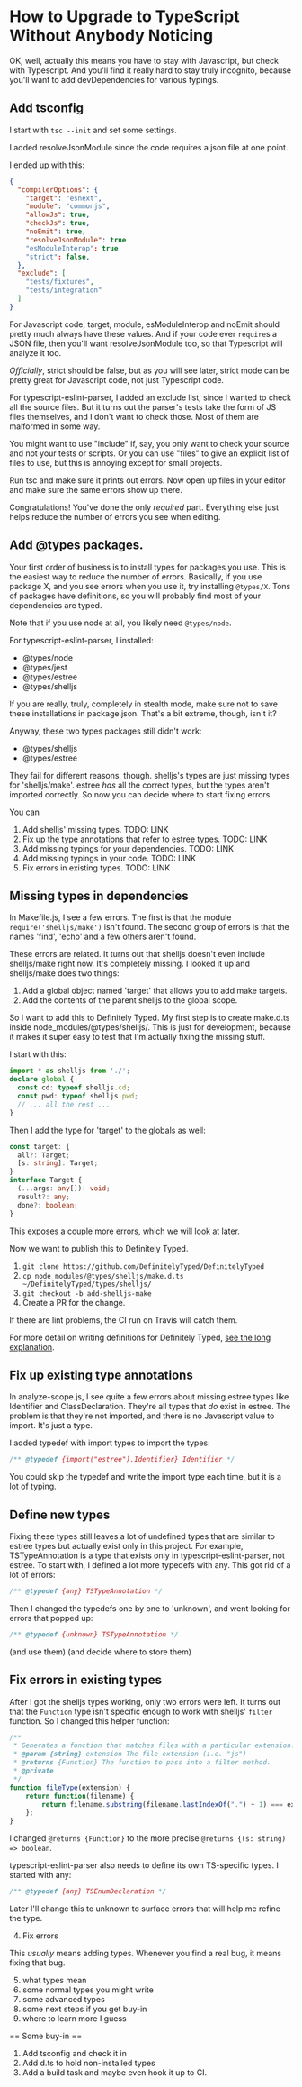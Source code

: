 # How to Upgrade to TypeScript Without Anybody Noticing

OK, well, actually this means you have to stay with Javascript, but
check with Typescript. And you'll find it really hard to stay truly
incognito, because you'll want to add devDependencies for various
typings.


## Add tsconfig

I start with `tsc --init` and set some settings.

I added resolveJsonModule since the code requires a json file at one point.

I ended up with this:

```json
{
  "compilerOptions": {
    "target": "esnext",
    "module": "commonjs",
    "allowJs": true,
    "checkJs": true,
    "noEmit": true,
    "resolveJsonModule": true
    "esModuleInterop": true
    "strict": false,
  },
  "exclude": [
    "tests/fixtures",
    "tests/integration"
  ]
}
```

For Javascript code, target, module, esModuleInterop and noEmit should
pretty much always have these values. And if your code ever `require`s
a JSON file, then you'll want resolveJsonModule too, so that
Typescript will analyze it too.

*Officially*, strict should be false, but as you will see later,
 strict mode can be pretty great for Javascript code, not just
 Typescript code.

For typescript-eslint-parser, I added an exclude list, since I wanted
to check all the source files. But it turns out the parser's tests
take the form of JS files themselves, and I don't want to check those.
Most of them are malformed in some way.

You might want to use "include" if, say, you only want to check your
source and not your tests or scripts. Or you can use "files" to give
an explicit list of files to use, but this is annoying except for
small projects.

Run tsc and make sure it prints out errors. Now open up
files in your editor and make sure the same errors show up there.

Congratulations! You've done the only *required* part. Everything else
just helps reduce the number of errors you see when editing.

## Add @types packages.

Your first order of business is to install types for packages you use.
This is the easiest way to reduce the number of errors. Basically, if
you use package X, and you see errors when you use it, try installing
`@types/X`. Tons of packages have definitions, so you will probably
find most of your dependencies are typed.

Note that if you use node at all, you likely need `@types/node`.

For typescript-eslint-parser, I installed:

* @types/node
* @types/jest
* @types/estree
* @types/shelljs

If you are really, truly, completely in stealth mode, make sure not to
save these installations in package.json. That's a bit extreme,
though, isn't it?

Anyway, these two types packages still didn't work:

* @types/shelljs
* @types/estree

They fail for different reasons, though. shelljs's types are just
missing types for 'shelljs/make'. estree *has* all the correct types,
but the types aren't imported correctly. So now you can decide where
to start fixing errors.

You can

1. Add shelljs' missing types. TODO: LINK
2. Fix up the type annotations that refer to estree types. TODO: LINK
3. Add missing typings for your dependencies. TODO: LINK
4. Add missing typings in your code. TODO: LINK
5. Fix errors in existing types. TODO: LINK

## Missing types in dependencies

In Makefile.js, I see a few errors. The first is that the module
`require('shelljs/make')` isn't found. The second group of errors is
that the names 'find', 'echo' and a few others aren't found.

These errors are related. It turns out that shelljs doesn't even
include shelljs/make right now. It's completely missing. I looked it
up and shelljs/make does two things:

1. Add a global object named 'target' that allows you to add make
targets.
2. Add the contents of the parent shelljs to the global scope.

So I want to add this to Definitely Typed. My first step is to create
make.d.ts inside node_modules/@types/shelljs/. This is just for
development, because it makes it super easy to test that I'm actually
fixing the missing stuff.

I start with this:

```ts
import * as shelljs from './';
declare global {
  const cd: typeof shelljs.cd;
  const pwd: typeof shelljs.pwd;
  // ... all the rest ...
}
```

Then I add the type for 'target' to the globals as well:

```ts
const target: {
  all?: Target;
  [s: string]: Target;
}
interface Target {
  (...args: any[]): void;
  result?: any;
  done?: boolean;
}
```

This exposes a couple more errors, which we will look at later.

Now we want to publish this to Definitely Typed.

1. `git clone https://github.com/DefinitelyTyped/DefinitelyTyped`
2. `cp node_modules/@types/shelljs/make.d.ts ~/DefinitelyTyped/types/shelljs/`
3. `git checkout -b add-shelljs-make`
4. Create a PR for the change.

If there are lint problems, the CI run on Travis will catch them.

For more detail on writing definitions for Definitely Typed, [see the
long explanation](?????).

## Fix up existing type annotations

In analyze-scope.js, I see quite a few errors about missing estree
types like Identifier and ClassDeclaration. They're all types
that *do* exist in estree. The problem is that they're not imported,
and there is no Javascript value to import. It's just a type.

I added typedef with import types to import the types:

```js
/** @typedef {import("estree").Identifier} Identifier */
```

You could skip the typedef and write the import type each time, but it
is a lot of typing.

## Define new types

Fixing these types still leaves a lot of undefined types that are
similar to estree types but actually exist only in this project.
For example, TSTypeAnnotation is a type that exists only in
typescript-eslint-parser, not estree. To start with, I defined a lot
more typedefs with any. This got rid of a lot of errors:

```js
/** @typedef {any} TSTypeAnnotation */
```

Then I changed the typedefs one by one to 'unknown', and went looking
for errors that popped up:

```js
/** @typedef {unknown} TSTypeAnnotation */
```

(and use them)
(and decide where to store them)

## Fix errors in existing types

After I got the shelljs types working, only two errors were left. It
turns out that the `Function` type isn't specific enough to work with
shelljs' `filter` function. So I changed this helper function:


```js
/**
 * Generates a function that matches files with a particular extension.
 * @param {string} extension The file extension (i.e. "js")
 * @returns {Function} The function to pass into a filter method.
 * @private
 */
function fileType(extension) {
    return function(filename) {
        return filename.substring(filename.lastIndexOf(".") + 1) === extension;
    };
}
```

I changed `@returns {Function}` to the more precise
`@returns {(s: string) => boolean`.



typescript-eslint-parser also needs to define its own TS-specific
types. I started with any:

```js
/** @typedef {any} TSEnumDeclaration */
```

Later I'll change this to unknown to surface errors that will help me
refine the type.

4. Fix errors

This *usually* means adding types. Whenever you find a real bug, it
means fixing that bug.

5. what types mean
6. some normal types you might write
7. some advanced types
8. some next steps if you get buy-in
9. where to learn more I guess

== Some buy-in ==
1. Add tsconfig and check it in
2. Add d.ts to hold non-installed types
3. Add a build task and maybe even hook it up to CI.
